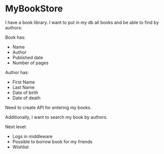 # MyBookStore

I have a book library. I want to put in my db all books and be able to find by authors:

Book has:
- Name
- Author
- Published date
- Number of pages

Author has:
- First Name
- Last Name
- Date of birth
- Date of death

Need to create API for entering my books. 


Additionally, I want to search my book by authors.

Next level:
- Logs in middleware
- Possible to borrow book for my friends
- Wishlist 
